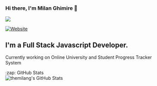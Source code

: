 
### Hi there, I'm Milan Ghimire 👋

![](https://komarev.com/ghpvc/?username=themilang)

[![Website](https://img.shields.io/website?label=milanghimire&style=for-the-badge&url=https%3A%2F%2Fmilanghimire.info.np)](https://milanghimire.info.np)

## I'm a Full Stack Javascript Developer.

 Currently working on Online University and Student Progress Tracker System

  <summary>:zap: GitHub Stats</summary>

<img align="left" alt="themilang's GitHub Stats" src="https://github-readme-stats.vercel.app/api?username=themilang&count_private=true&show_icons=true&hide_border=true&theme=dracula" />
